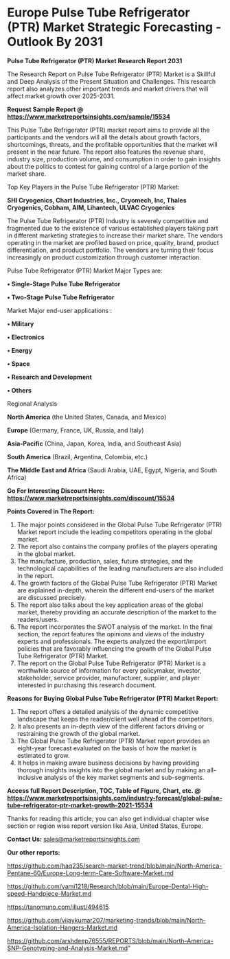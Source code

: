  # Europe Pulse Tube Refrigerator (PTR) Market Strategic Forecasting - Outlook By 2031

<strong>Pulse Tube Refrigerator (PTR) Market Research Report 2031</strong>

The Research Report on Pulse Tube Refrigerator (PTR) Market is a Skillful and Deep Analysis of the Present Situation and Challenges. This research report also analyzes other important trends and market drivers that will affect market growth over 2025-2031.

<strong>Request Sample Report @ <a href=https://www.marketreportsinsights.com/sample/15534>https://www.marketreportsinsights.com/sample/15534</a></strong>

This Pulse Tube Refrigerator (PTR) market report aims to provide all the participants and the vendors will all the details about growth factors, shortcomings, threats, and the profitable opportunities that the market will present in the near future. The report also features the revenue share, industry size, production volume, and consumption in order to gain insights about the politics to contest for gaining control of a large portion of the market share.

Top Key Players in the Pulse Tube Refrigerator (PTR) Market:

<strong>SHI Cryogenics, Chart Industries, Inc., Cryomech, Inc, Thales Cryogenics, Cobham, AIM, Lihantech, ULVAC Cryogenics</strong>

The Pulse Tube Refrigerator (PTR) Industry is severely competitive and fragmented due to the existence of various established players taking part in different marketing strategies to increase their market share. The vendors operating in the market are profiled based on price, quality, brand, product differentiation, and product portfolio. The vendors are turning their focus increasingly on product customization through customer interaction.

Pulse Tube Refrigerator (PTR) Market Major Types are:

<strong>• Single-Stage Pulse Tube Refrigerator

• Two-Stage Pulse Tube Refrigerator</strong>

Market Major end-user applications :

<strong>• Military

• Electronics

• Energy

• Space

• Research and Development

• Others</strong>

Regional Analysis

</u><strong><b>North America</b></strong> (the United States, Canada, and Mexico)

<strong><b>Europe </b></strong>(Germany, France, UK, Russia, and Italy)

<strong><b>Asia-Pacific</b></strong> (China, Japan, Korea, India, and Southeast Asia)

<strong><b>South America</b></strong> (Brazil, Argentina, Colombia, etc.)

<strong><b>The Middle East and Africa</b></strong> (Saudi Arabia, UAE, Egypt, Nigeria, and South Africa)

<strong>Go For Interesting Discount Here: <a href=https://www.marketreportsinsights.com/discount/15534>https://www.marketreportsinsights.com/discount/15534</a></strong>

<strong>Points Covered in The Report:</strong>
<ol>
  <li>The major points considered in the Global Pulse Tube Refrigerator (PTR) Market report include the leading competitors operating in the global market.</li>
  <li>The report also contains the company profiles of the players operating in the global market.</li>
  <li>The manufacture, production, sales, future strategies, and the technological capabilities of the leading manufacturers are also included in the report.</li>
  <li>The growth factors of the Global Pulse Tube Refrigerator (PTR) Market are explained in-depth, wherein the different end-users of the market are discussed precisely.</li>
  <li>The report also talks about the key application areas of the global market, thereby providing an accurate description of the market to the readers/users.</li>
  <li>The report incorporates the SWOT analysis of the market. In the final section, the report features the opinions and views of the industry experts and professionals. The experts analyzed the export/import policies that are favorably influencing the growth of the Global Pulse Tube Refrigerator (PTR) Market.</li>
  <li>The report on the Global Pulse Tube Refrigerator (PTR) Market is a worthwhile source of information for every policymaker, investor, stakeholder, service provider, manufacturer, supplier, and player interested in purchasing this research document.</li>
</ol>
<strong>Reasons for Buying Global Pulse Tube Refrigerator (PTR) Market Report:</strong>

<ol>
  <li>The report offers a detailed analysis of the dynamic competitive landscape that keeps the reader/client well ahead of the competitors.</li>
  <li>It also presents an in-depth view of the different factors driving or restraining the growth of the global market.</li>
  <li>The Global Pulse Tube Refrigerator (PTR) Market report provides an eight-year forecast evaluated on the basis of how the market is estimated to grow.</li>
  <li>It helps in making aware business decisions by having providing thorough insights insights into the global market and by making an all-inclusive analysis of the key market segments and sub-segments.</li>
</ol>
<strong>Access full Report Description, TOC, Table of Figure, Chart, etc. @ <a href=https://www.marketreportsinsights.com/industry-forecast/global-pulse-tube-refrigerator-ptr-market-growth-2021-15534>https://www.marketreportsinsights.com/industry-forecast/global-pulse-tube-refrigerator-ptr-market-growth-2021-15534</a></strong>


Thanks for reading this article; you can also get individual chapter wise section or region wise report version like Asia, United States, Europe.

<strong>Contact Us:</strong>
sales@marketreportsinsights.com

<strong>Our other reports:</strong>

<a href=https://github.com/haq235/search-market-trend/blob/main/North-America-Pentane-60/Europe-Long-term-Care-Software-Market.md>https://github.com/haq235/search-market-trend/blob/main/North-America-Pentane-60/Europe-Long-term-Care-Software-Market.md</a>

<a href=https://github.com/yami1218/Research/blob/main/Europe-Dental-High-speed-Handpiece-Market.md>https://github.com/yami1218/Research/blob/main/Europe-Dental-High-speed-Handpiece-Market.md</a>

<a href=https://tanomuno.com/illust/494615>https://tanomuno.com/illust/494615</a>

<a href=https://github.com/vijaykumar207/marketing-trands/blob/main/North-America-Isolation-Hangers-Market.md>https://github.com/vijaykumar207/marketing-trands/blob/main/North-America-Isolation-Hangers-Market.md</a>

<a href=https://github.com/arshdeep76555/REPORTS/blob/main/North-America-SNP-Genotyping-and-Analysis-Market.md>https://github.com/arshdeep76555/REPORTS/blob/main/North-America-SNP-Genotyping-and-Analysis-Market.md</a>"
